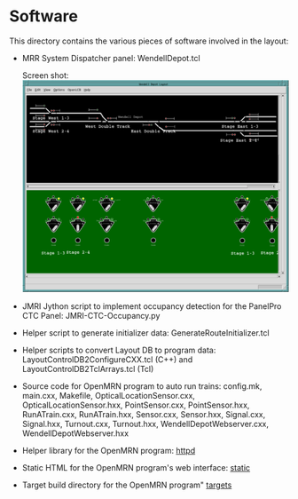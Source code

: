 # Software

This directory contains the various pieces of software involved in the layout:

- MRR System Dispatcher panel: WendellDepot.tcl

  Screen shot: ![MRR System Dispatcher panel](WendellDepotCTC.png)

- JMRI Jython script to implement occupancy detection for the PanelPro CTC
  Panel: JMRI-CTC-Occupancy.py
  
- Helper script to generate initializer data: GenerateRouteInitializer.tcl

- Helper scripts to convert Layout DB to program data: 
  LayoutControlDB2ConfigureCXX.tcl (C++) and 
  LayoutControlDB2TclArrays.tcl (Tcl)
  
- Source code for OpenMRN program to auto run trains: config.mk, main.cxx, 
  Makefile, OpticalLocationSensor.cxx, OpticalLocationSensor.hxx, 
  PointSensor.cxx, PointSensor.hxx, RunATrain.cxx, RunATrain.hxx, Sensor.cxx,
  Sensor.hxx, Signal.cxx, Signal.hxx, Turnout.cxx, Turnout.hxx, 
  WendellDepotWebserver.cxx, WendellDepotWebserver.hxx

- Helper library for the OpenMRN program: [httpd](httpd)

- Static HTML for the OpenMRN program's web interface: [static](static)

- Target build directory for the OpenMRN program" [targets](targets)

